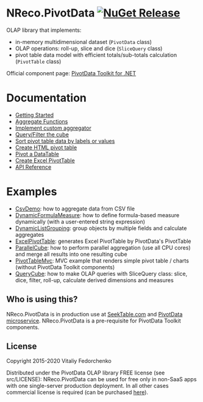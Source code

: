 # NReco.PivotData [![NuGet Release](https://img.shields.io/nuget/v/NReco.PivotData.svg)](https://www.nuget.org/packages/NReco.PivotData/)
OLAP library that implements:

* in-memory multidimensional dataset (`PivotData` class)
* OLAP operations: roll-up, slice and dice (`SliceQuery` class)
* pivot table data model with efficient totals/sub-totals calculation (`PivotTable` class)

Official component page: [PivotData Toolkit for .NET](https://www.nrecosite.com/pivot_data_library_net.aspx)

# Documentation

* [Getting Started](https://www.nrecosite.com/pivotdata/cube-basics.aspx)
* [Aggregate Functions](https://www.nrecosite.com/pivotdata/aggregate-functions.aspx)
* [Implement custom aggregator](https://www.nrecosite.com/pivotdata/implement-custom-aggregator.aspx)
* [Query/Filter the cube](https://www.nrecosite.com/pivotdata/query-cube.aspx)
* [Sort pivot table data by labels or values](https://www.nrecosite.com/pivotdata/sort-pivot-table.aspx)
* [Create HTML pivot table](https://www.nrecosite.com/pivotdata/create-pivot-table.aspx)
* [Pivot a DataTable](https://www.nrecosite.com/pivotdata/pivot-datatable.aspx)
* [Create Excel PivotTable](https://www.nrecosite.com/pivotdata/create-excel-pivot-table.aspx)
* [API Reference](https://www.nrecosite.com/doc/NReco.PivotData/)

# Examples

* [CsvDemo](https://github.com/nreco/pivotdata/tree/master/examples/NReco.PivotData.Examples.CsvDemo): how to aggregate data from CSV file
* [DynamicFormulaMeasure](https://github.com/nreco/pivotdata/tree/master/examples/NReco.PivotData.Examples.DynamicFormulaMeasure): how to define formula-based measure dynamically (with a user-entered string expression)
* [DynamicListGrouping](https://github.com/nreco/pivotdata/tree/master/examples/NReco.PivotData.Examples.DynamicListGrouping): group objects by multiple fields and calculate aggregates
* [ExcelPivotTable](https://github.com/nreco/pivotdata/tree/master/examples/NReco.PivotData.Examples.ExcelPivotTable): generates Excel PivotTable by PivotData's PivotTable
* [ParallelCube](https://github.com/nreco/pivotdata/tree/master/examples/NReco.PivotData.Examples.ParallelCube): how to perform parallel aggregation (use all CPU cores) and merge all results into one resulting cube
* [PivotTableMvc](https://github.com/nreco/pivotdata/tree/master/examples/NReco.PivotData.Examples.PivotTableMvc): MVC example that renders simple pivot table / charts (without PivotData Toolkit components)
* [QueryCube](https://github.com/nreco/pivotdata/tree/master/examples/NReco.PivotData.Examples.QueryCube): how to make OLAP queries with SliceQuery class: slice, dice, filter, roll-up, calculate derived dimensions and measures

## Who is using this?
NReco.PivotData is in production use at [SeekTable.com](https://www.seektable.com/) and [PivotData microservice](https://www.nrecosite.com/pivotdata_service.aspx). NReco.PivotData is a pre-requisite for PivotData Toolkit components.

## License
Copyright 2015-2020 Vitaliy Fedorchenko

Distributed under the PivotData OLAP library FREE license (see src/LICENSE): NReco.PivotData can be used for free only in non-SaaS apps with one single-server production deployment.
In all other cases commercial license is required (can be purchased [here](https://www.nrecosite.com/pivot_data_library_net.aspx)).
